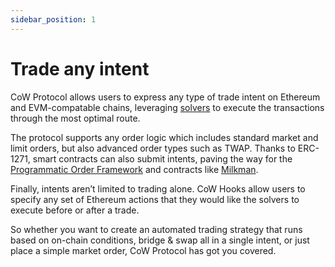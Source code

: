 ```yaml
---
sidebar_position: 1
---
```


# Trade any intent

CoW Protocol allows users to express any type of trade intent on Ethereum and EVM-compatable chains, leveraging [solvers](cow-protocol/concepts/introduction/solvers) to execute the transactions through the most optimal route. 

The protocol supports any order logic which includes standard market and limit orders, but also advanced order types such as TWAP. Thanks to ERC-1271, smart contracts can also submit intents, paving the way for the [Programmatic Order Framework](cow-protocol/concepts/order-types/programmatic-orders) and contracts like [Milkman](cow-protocol/concepts/order-types/milkman-orders). 

Finally, intents aren’t limited to trading alone. CoW Hooks allow users to specify any set of Ethereum actions that they would like the solvers to execute before or after a trade. 

So whether you want to create an automated trading strategy that runs based on on-chain conditions, bridge & swap all in a single intent, or just place a simple market order, CoW Protocol has got you covered.
